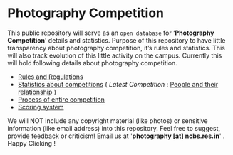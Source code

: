 # Photography Competition
This public repository will serve as an ``open database`` for ‘**Photography Competition**’ details and statistics. Purpose of this repository to have little transparency about photography competition, it’s rules and statistics. This will also track evolution of this little activity on the campus. Currently this will hold following details about photography competition.

* [Rules and Regulations ](Rules.md)
* [Statistics about competitions](https://github.com/photography-ncbs/competition/tree/master/2017) ( *Latest Competition* : [People and their relationship](https://github.com/photography-ncbs/competition/blob/master/2018/people%20and%20their%20relationship.md) )
* [Process of entire competition](process.md)
* [Scoring system](scoring.md)

We will NOT include any copyright material (like photos) or sensitive information (like email address) into this repository. Feel free to suggest, provide feedback or criticism! Email us at '**photography [at] ncbs.res.in**' . Happy Clicking ! 
